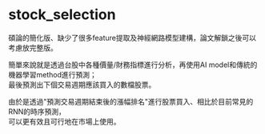 # stock_selection
碩論的簡化版、缺少了很多feature提取及神經網路模型建構，論文解鎖之後可以考慮放完整版。

    
簡單來說就是透過台股中各種價量/財務指標進行分析，再使用AI model和傳統的機器學習method進行預測；  
最後預測出下個交易週期應該買入的數檔股票。  

由於是透過"預測交易週期結束後的漲幅排名"進行股票買入、相比於目前常見的RNN的時序預測，  
可以更有效且可行地在市場上使用。
